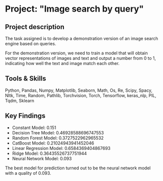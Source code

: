 # Project: "Image search by query" 

## Project description 
The task assigned is to develop a demonstration version of an image search engine based on queries.

For the demonstration version, we need to train a model that will obtain vector representations of images and text and output a number from 0 to 1, indicating how well the text and image match each other.

## Tools & Skills
Python, Pandas, Numpy, Matplotlib, Seaborn, Math, Os, Re, Scipy, Spacy, Nltk, Time, Random, Pathlib, Torchvision, Torch, Tensorflow, keras_nlp, PIL, Tqdm, Sklearn

## Key Findings

* Constant Model: 0.151
* Decision Tree Model: 0.46928588696747553
* Random Forest Model: 0.3727522962965532
* CatBoost Model: 0.21024943941452046
* Linear Regression Model: 0.6584369404867693
* Ridge Model: 0.36435526737751944
* Neural Network Model: 0.093

The best model for prediction turned out to be the neural network model with a quality of 0.093.
